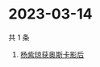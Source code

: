 # 2023-03-14

共 1 条

<!-- BEGIN -->
<!-- 最后更新时间 Tue Mar 14 2023 07:09:41 GMT+0800 (China Standard Time) -->

1. [杨紫琼获奥斯卡影后](https://www.zhihu.com/search?q=杨紫琼获奥斯卡影后)

<!-- END -->
